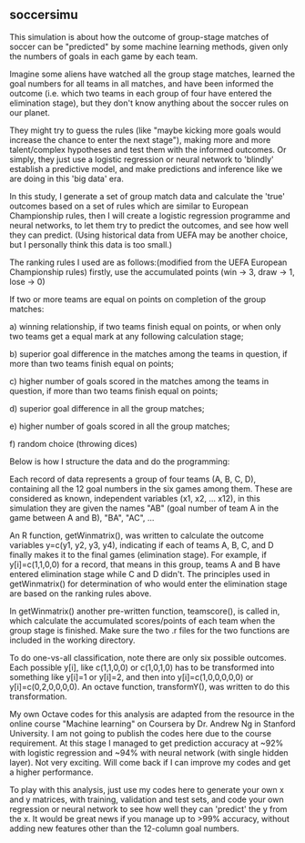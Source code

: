 ## soccersimu

This simulation is about how the outcome of group-stage matches of soccer can be "predicted" by some machine learning methods, given only the numbers of goals in each game by each team.

Imagine some aliens have watched all the group stage matches, learned the goal numbers for all teams in all matches,
and have been informed the outcome (i.e. which two teams in each group of four have entered the elimination stage),
but they don't know anything about the soccer rules on our planet.

They might try to guess the rules (like "maybe kicking more goals would increase the chance to enter the next stage"), making more and more talent/complex hypotheses and test them with the informed outcomes. Or simply, they just use a logistic regression or neural network to 'blindly' establish a predictive model, and make predictions and inference like we are doing in this 'big data' era.

In this study, I generate a set of group match data and calculate the 'true' outcomes based on a set of rules which are similar to European Championship rules, then I will create a logistic regression programme and neural networks, to let them try to predict the outcomes, and see how well they can predict. (Using historical data from UEFA may be another choice, but I personally think this data is too small.)

 The ranking rules I used are as follows:(modified from the UEFA European Championship rules)
 firstly, use the accumulated points (win -> 3, draw -> 1, lose -> 0)
 
 If two or more teams are equal on points on completion of the group matches:
 
 a) winning relationship, if two teams finish equal on points, or when only two teams get a equal mark at any following calculation stage;
 
 b) superior goal difference in the matches among the teams in question, if more than two teams finish equal on points;
 
 c) higher number of goals scored in the matches among the teams in question, if more than two teams finish equal on points;
 
 d) superior goal difference in all the group matches;
 
 e) higher number of goals scored in all the group matches;
 
 f) random choice (throwing dices)

Below is how I structure the data and do the programming:

Each record of data represents a group of four teams (A, B, C, D), containing all the 12 goal numbers in the six games among them.
These are considered as known, independent variables (x1, x2, ... x12), in this simulation they are given the names "AB" (goal number of team A in the game between A and B), "BA", "AC", ...

An R function, getWinmatrix(), was written to calculate the outcome variables y=c(y1, y2, y3, y4), indicating if
each of teams A, B, C, and D finally makes it to the final games (elimination stage).
For example, if y[i]=c(1,1,0,0) for a record, that means in this group, teams A and B have entered elimination stage while C and D didn't. The principles used in getWinmatrix() for determination of who would enter the elimination stage are based on the ranking rules above.

In getWinmatrix() another pre-written function, teamscore(), is called in, which calculate the accumulated scores/points of each team when the group stage is finished. Make sure the two .r files for the two functions are included in the working directory.

To do one-vs-all classification, note there are only six possible outcomes. Each possible y[i], like c(1,1,0,0) or c(1,0,1,0) has to be transformed into something like y[i]=1 or y[i]=2, and then into y[i]=c(1,0,0,0,0,0) or y[i]=c(0,2,0,0,0,0). An octave function, transformY(), was written to do this transformation.

My own Octave codes for this analysis are adapted from the resource in the online course "Machine learning" on Coursera by Dr. Andrew Ng in Stanford University. I am not going to publish the codes here due to the course requirement. At this stage I managed to get prediction accuracy at ~92% with logistic regression and ~94% with neural network (with single hidden layer). Not very exciting. Will come back if I can improve my codes and get a higher performance.

To play with this analysis, just use my codes here to generate your own x and y matrices, with training, validation and test sets, and code your own regression or neural network to see how well they can 'predict' the y from the x. It would be great news if you manage up to >99% accuracy, without adding new features other than the 12-column goal numbers.
